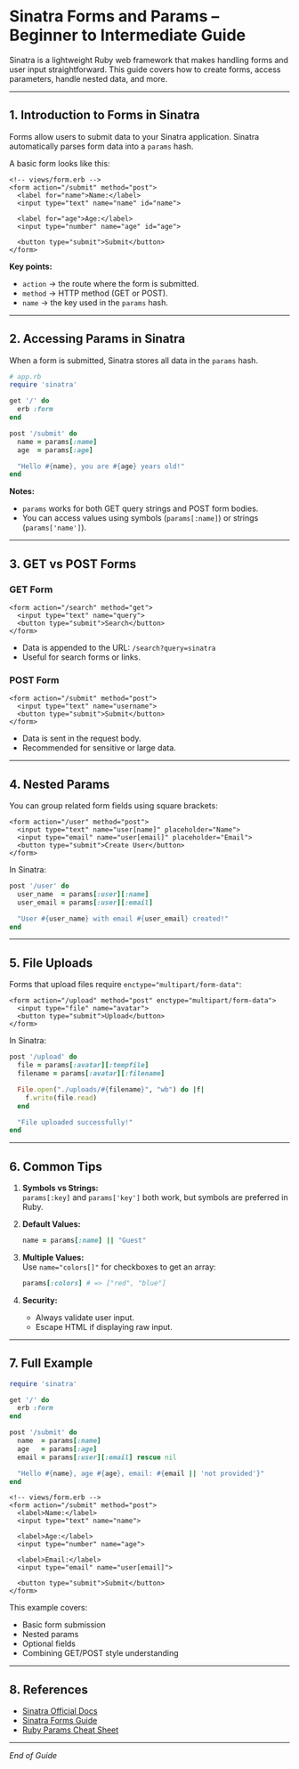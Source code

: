 # Sinatra Forms and Params – Beginner to Intermediate Guide

Sinatra is a lightweight Ruby web framework that makes handling forms and user input straightforward. This guide covers how to create forms, access parameters, handle nested data, and more.

---

## 1. Introduction to Forms in Sinatra

Forms allow users to submit data to your Sinatra application. Sinatra automatically parses form data into a `params` hash.

A basic form looks like this:

```erb
<!-- views/form.erb -->
<form action="/submit" method="post">
  <label for="name">Name:</label>
  <input type="text" name="name" id="name">

  <label for="age">Age:</label>
  <input type="number" name="age" id="age">

  <button type="submit">Submit</button>
</form>
```

**Key points:**
- `action` → the route where the form is submitted.
- `method` → HTTP method (GET or POST).
- `name` → the key used in the `params` hash.

---

## 2. Accessing Params in Sinatra

When a form is submitted, Sinatra stores all data in the `params` hash.

```ruby
# app.rb
require 'sinatra'

get '/' do
  erb :form
end

post '/submit' do
  name = params[:name]
  age  = params[:age]

  "Hello #{name}, you are #{age} years old!"
end
```

**Notes:**
- `params` works for both GET query strings and POST form bodies.
- You can access values using symbols (`params[:name]`) or strings (`params['name']`).

---

## 3. GET vs POST Forms

### GET Form
```erb
<form action="/search" method="get">
  <input type="text" name="query">
  <button type="submit">Search</button>
</form>
```

- Data is appended to the URL: `/search?query=sinatra`
- Useful for search forms or links.

### POST Form
```erb
<form action="/submit" method="post">
  <input type="text" name="username">
  <button type="submit">Submit</button>
</form>
```

- Data is sent in the request body.
- Recommended for sensitive or large data.

---

## 4. Nested Params

You can group related form fields using square brackets:

```erb
<form action="/user" method="post">
  <input type="text" name="user[name]" placeholder="Name">
  <input type="email" name="user[email]" placeholder="Email">
  <button type="submit">Create User</button>
</form>
```

In Sinatra:

```ruby
post '/user' do
  user_name  = params[:user][:name]
  user_email = params[:user][:email]

  "User #{user_name} with email #{user_email} created!"
end
```

---

## 5. File Uploads

Forms that upload files require `enctype="multipart/form-data"`:

```erb
<form action="/upload" method="post" enctype="multipart/form-data">
  <input type="file" name="avatar">
  <button type="submit">Upload</button>
</form>
```

In Sinatra:

```ruby
post '/upload' do
  file = params[:avatar][:tempfile]
  filename = params[:avatar][:filename]

  File.open("./uploads/#{filename}", "wb") do |f|
    f.write(file.read)
  end

  "File uploaded successfully!"
end
```

---

## 6. Common Tips

1. **Symbols vs Strings:**  
   `params[:key]` and `params['key']` both work, but symbols are preferred in Ruby.

2. **Default Values:**
   ```ruby
   name = params[:name] || "Guest"
   ```

3. **Multiple Values:**  
   Use `name="colors[]"` for checkboxes to get an array:
   ```ruby
   params[:colors] # => ["red", "blue"]
   ```

4. **Security:**
   - Always validate user input.
   - Escape HTML if displaying raw input.

---

## 7. Full Example

```ruby
require 'sinatra'

get '/' do
  erb :form
end

post '/submit' do
  name  = params[:name]
  age   = params[:age]
  email = params[:user][:email] rescue nil

  "Hello #{name}, age #{age}, email: #{email || 'not provided'}"
end
```

```erb
<!-- views/form.erb -->
<form action="/submit" method="post">
  <label>Name:</label>
  <input type="text" name="name">

  <label>Age:</label>
  <input type="number" name="age">

  <label>Email:</label>
  <input type="email" name="user[email]">

  <button type="submit">Submit</button>
</form>
```

This example covers:
- Basic form submission
- Nested params
- Optional fields
- Combining GET/POST style understanding

---

## 8. References

- [Sinatra Official Docs](http://sinatrarb.com/)
- [Sinatra Forms Guide](http://sinatrarb.com/intro.html#Forms)
- [Ruby Params Cheat Sheet](https://www.rubyguides.com/2019/11/ruby-hash/)

---

*End of Guide*

